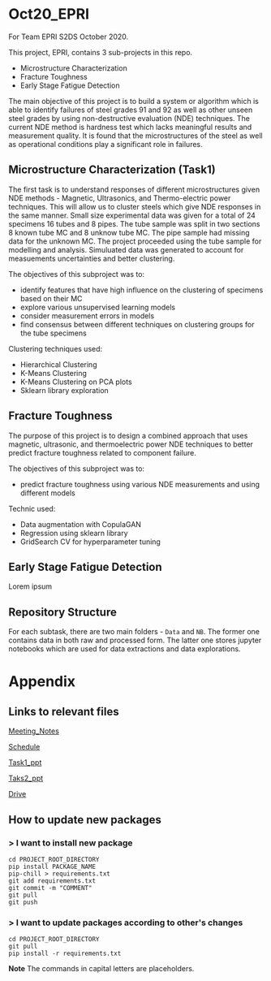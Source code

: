 # Oct20_EPRI
For Team EPRI S2DS October 2020.


This project, EPRI, contains 3 sub-projects in this repo.
 * Microstructure Characterization
 * Fracture Toughness
 * Early Stage Fatigue Detection
 
The main objective of this project is to build a system or algorithm which is able to identify failures of steel grades 91 and 92 as well as other unseen steel grades by using non-destructive evaluation (NDE) techniques. The current NDE method is hardness test which lacks meaningful results and measurement quality. It is found that the microstructures of the steel as well as operational conditions play a significant role in failures.

## Microstructure Characterization (Task1)
The first task is to understand responses of different microstructures given NDE methods - Magnetic, Ultrasonics, and Thermo-electric power techniques. This will allow us to cluster steels which give NDE responses in the same manner.
Small size experimental data was given for a total of 24 specimens 16 tubes and 8 pipes. The tube sample was split in two sections 8 known tube MC and 8 unknow tube MC. The pipe sample had missing data for the unknown MC. The project proceeded using the tube sample for modelling and analysis.
Simuluated data was generated to account for measuements uncertainties and better clustering.

The objectives of this subproject was to:
- identify features that have high influence on the clustering of specimens based on their MC
- explore various unsupervised learning models
- consider measurement errors in models
- find consensus between different techniques on clustering groups for the tube specimens

Clustering techniques used:
- Hierarchical Clustering 
- K-Means Clustering
- K-Means Clustering on PCA plots
- Sklearn library exploration


## Fracture Toughness
The purpose of this project is to design a combined approach that uses magnetic, ultrasonic, and thermoelectric power NDE techniques to better predict fracture toughness related to component failure.

The objectives of this subproject was to:
- predict fracture toughness using various NDE measurements and using different models

Technic used:
- Data augmentation with CopulaGAN
- Regression using sklearn library
- GridSearch CV for hyperparameter tuning

## Early Stage Fatigue Detection
Lorem ipsum


## Repository Structure
For each subtask, there are two main folders - `Data` and `NB`. The former one contains data in both raw and processed form. The latter one stores jupyter notebooks which are used for data extractions and data explorations.

# Appendix

## Links to relevant files

[Meeting_Notes](https://docs.google.com/document/d/1_8HSxKLifdZpNco2R6hCWIW6vQlPRSUpxpNqa5SYH8E)

[Schedule](https://docs.google.com/document/d/1Up_pa0ke6wyo4jn19nN48EyxbP5PSi_h/edit)

[Task1_ppt](https://docs.google.com/presentation/d/1QcZ-V8CXSpTUVbvfbHhydaB4qMhmnLku/edit?usp=drive_web&ouid=108700018416396420286&dls=true)

[Taks2_ppt](https://drive.google.com/drive/folders/1trCtQS9SmXAruXdWSbc9mPTWhp05Srtz?ths=true)

[Drive](https://drive.google.com/drive/folders/18NV_jjDFdq_Y-7V8B-2fPNCj60IIbeJs)

## How to update new packages

### > I want to install new package

```
cd PROJECT_ROOT_DIRECTORY
pip install PACKAGE_NAME
pip-chill > requirements.txt
git add requirements.txt
git commit -m "COMMENT"
git pull
git push
```
### > I want to update packages according to other's changes
```
cd PROJECT_ROOT_DIRECTORY
git pull
pip install -r requirements.txt
```
**Note** The commands in capital letters are placeholders.
